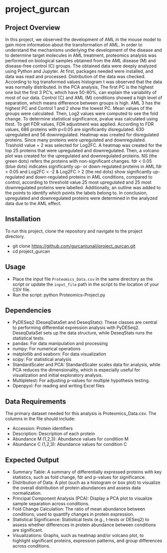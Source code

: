 # project_gurcan
## Project Overview
In this project, we observed the development of AML in the mouse model to gain more information about the transformation of AML. In order to understand the mechanisms underlying the development of the disease and to determine target molecules in AML treatment, proteomics analysis was performed on biological samples obtained from the AML disease (M) and disease-free control (C) groups. The obtained data were deeply analyzed using Python and Jupyter.
At first, packages needed were installed, and data was read and processed. Distribution of the data was checked. According to log transformed values histogram t was observed that the data was normally distributed. In the PCA analysis, The first PC is the highest one but the first 3 PC’s, which have 50-80%, can explain the variability of most of our data. Control (C) and AML (M) conditions showed a high level of separation, which means difference between groups is high. AML 3 has the highest PC and Control 1 and 2 show the lowest PC. Mean values ​​of the groups were calculated. Then, Log2 values ​​were computed to see the fold change. To determine statistical significance, pvalue was calculated using ttest. To get FDR values, FDR adjustment was applied. According to FDR values, 686 proteins with p<0.05 are significantly disregulated. 630 upregulated and 56 downregulated. 
Heatmap was created for disregulated proteins. Since many proteins were upregulated and downregulated. Trashold value = 2 was selected for Log2FC. A heatmap was created for the top 25 proteins that were upregulated and downregulated. 
Then, a volcano plot was created for the upregulated and downregulated proteins. NS (the green dots) refers the proteins with non-significant changes. fdr < 0.05 (blue dots) indicates significantly up- or down-regulated proteins in AML.fdr < 0.05 and Log2FC < -2 & Log2FC > 2 (the red dots) show significantly up-regulated and down-regulated proteins in AML conditions, compared to control, according to threshold value.25 most upregulated and 25 most downregulated proteins were labelled. Additionally, an outline was added to the points to identify which points the labels belong to. 
In conclusion, upregulated and downregulated proteins were determined in the analyzed data due to the AML effect.

## Installation
To run this project, clone the repository and navigate to the project directory.
- git clone https://github.com/gurcantunali/project_gurcan.git
- cd project_gurcan

## Usage
- Place the input file `Proteomics_Data.csv` in the same directory as the script or update the `input_file` path in the script to the location of your CSV file.
- Run the script:
  python Proteomics-Project.py

## Dependencies
- PyDESeq2 (DeseqDataSet and DeseqStats): These classes are central to performing differential expression analysis with PyDESeq2. DeseqDataSet sets up the data structure, while DeseqStats runs the statistical tests.
- pandas: For data manipulation and processing
- numpy: For numerical operations
- matplotlib and seaborn: For data visualization
- scipy: For statistical analysis
- StandardScaler and PCA: StandardScaler scales data for analysis, while PCA reduces the dimensionality, which is especially useful for visualization and initial exploratory analysis.
- Multipletest: For adjusting p-values for multiple hypothesis testing. 
- Openpyxl: For reading and writing Excel files

## Data Requirements
The primary dataset needed for this analysis is Proteomics_Data.csv. The columns in the file should include:
- Accession: Protein identifiers
- Description: Description of each protein
- Abundance M (1,2,3): Abundance values for condition M
- Abundance C (1,2,3): Abundance values for condition C

## Expected Output
- Summary Table: A summary of differentially expressed proteins with key statistics, such as fold change, fdr and p-values for significance.
- Distribution of Data: A plot (such as a histogram or box plot) to visualize the overall distribution of protein abundances and assess data normalization.
- Principal Component Analysis (PCA): Display a PCA plot to visualize sample separation across conditions.
- Fold Change Calculation: The ratio of mean abundance between conditions, used to quantify changes in protein expression.
- Statistical Significance: Statistical tests (e.g., t-tests or DESeq2) to assess whether differences in protein abundance between conditions are significant.
- Visualizations: Graphs, such as heatmap and/or volcano plot, to highlight significant proteins, expression patterns, and group differences across conditions. 


